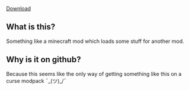 [Download](https://github.com/thanasishadow/CTRfCotP/releases/tag/0.1.1)

## What is this?
Something like a minecraft mod which loads some stuff for another mod.

## Why is it on github?
Because this seems like the only way of getting something like this on a curse modpack ¯\_(ツ)_/¯
